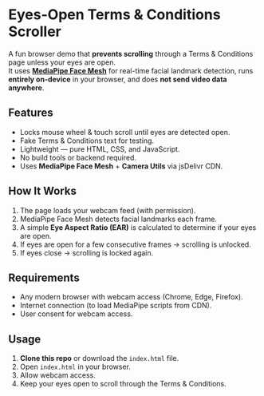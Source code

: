 # Eyes-Open Terms & Conditions Scroller

A fun browser demo that **prevents scrolling** through a Terms & Conditions page unless your eyes are open.  
It uses **[MediaPipe Face Mesh](https://developers.google.com/mediapipe/solutions/vision/face_mesh)** for real-time facial landmark detection, runs **entirely on-device** in your browser, and does **not send video data anywhere**.

## Features
- Locks mouse wheel & touch scroll until eyes are detected open.
- Fake Terms & Conditions text for testing.
- Lightweight — pure HTML, CSS, and JavaScript.
- No build tools or backend required.
- Uses **MediaPipe Face Mesh** + **Camera Utils** via jsDelivr CDN.

  
## How It Works
1. The page loads your webcam feed (with permission).
2. MediaPipe Face Mesh detects facial landmarks each frame.
3. A simple **Eye Aspect Ratio (EAR)** is calculated to determine if your eyes are open.
4. If eyes are open for a few consecutive frames → scrolling is unlocked.
5. If eyes close → scrolling is locked again.

## Requirements
- Any modern browser with webcam access (Chrome, Edge, Firefox).
- Internet connection (to load MediaPipe scripts from CDN).
- User consent for webcam access.

## Usage
1. **Clone this repo** or download the `index.html` file.
2. Open `index.html` in your browser.
3. Allow webcam access.
4. Keep your eyes open to scroll through the Terms & Conditions.

